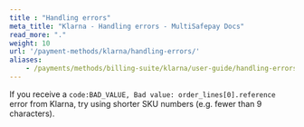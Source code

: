 ```yaml
---
title : "Handling errors"
meta_title: "Klarna - Handling errors - MultiSafepay Docs"
read_more: "."
weight: 10
url: '/payment-methods/klarna/handling-errors/'
aliases:
    - /payments/methods/billing-suite/klarna/user-guide/handling-errors/
---
```


If you receive a `code:BAD_VALUE, Bad value: order_lines[0].reference` error from Klarna, try using shorter SKU numbers (e.g. fewer than 9 characters). 